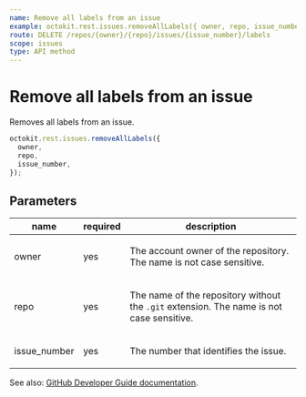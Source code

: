 ```yaml
---
name: Remove all labels from an issue
example: octokit.rest.issues.removeAllLabels({ owner, repo, issue_number })
route: DELETE /repos/{owner}/{repo}/issues/{issue_number}/labels
scope: issues
type: API method
---
```


# Remove all labels from an issue

Removes all labels from an issue.

```js
octokit.rest.issues.removeAllLabels({
  owner,
  repo,
  issue_number,
});
```

## Parameters

<table>
  <thead>
    <tr>
      <th>name</th>
      <th>required</th>
      <th>description</th>
    </tr>
  </thead>
  <tbody>
    <tr><td>owner</td><td>yes</td><td>

The account owner of the repository. The name is not case sensitive.

</td></tr>
<tr><td>repo</td><td>yes</td><td>

The name of the repository without the `.git` extension. The name is not case sensitive.

</td></tr>
<tr><td>issue_number</td><td>yes</td><td>

The number that identifies the issue.

</td></tr>
  </tbody>
</table>

See also: [GitHub Developer Guide documentation](https://docs.github.com/rest/reference/issues#remove-all-labels-from-an-issue).

